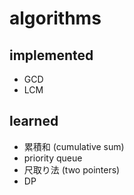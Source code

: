 algorithms
====

## implemented
- GCD
- LCM

## learned
- 累積和 (cumulative sum)
- priority queue
- 尺取り法 (two pointers)
- DP
